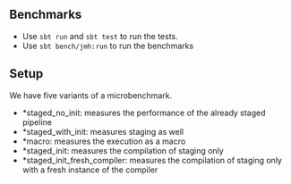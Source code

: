 ## Benchmarks

* Use `sbt run` and `sbt test` to run the tests.
* Use `sbt bench/jmh:run` to run the benchmarks

## Setup 

We have five variants of a microbenchmark. 

* *staged_no_init: measures the performance of the already staged pipeline
* *staged_with_init: measures staging as well
* *macro: measures the execution as a macro
* *staged_init: measures the compilation of staging only
* *staged_init_fresh_compiler:  measures the compilation of staging only with a fresh instance of the compiler